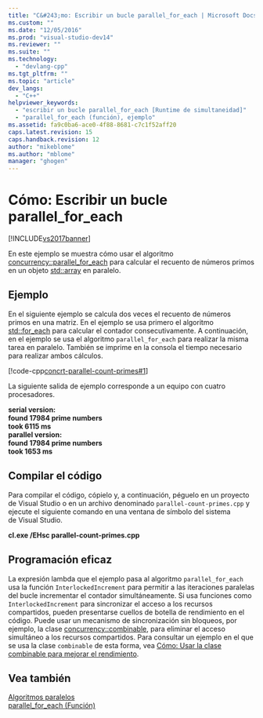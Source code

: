 ```yaml
---
title: "C&#243;mo: Escribir un bucle parallel_for_each | Microsoft Docs"
ms.custom: ""
ms.date: "12/05/2016"
ms.prod: "visual-studio-dev14"
ms.reviewer: ""
ms.suite: ""
ms.technology: 
  - "devlang-cpp"
ms.tgt_pltfrm: ""
ms.topic: "article"
dev_langs: 
  - "C++"
helpviewer_keywords: 
  - "escribir un bucle parallel_for_each [Runtime de simultaneidad]"
  - "parallel_for_each (función), ejemplo"
ms.assetid: fa9c0ba6-ace0-4f88-8681-c7c1f52aff20
caps.latest.revision: 15
caps.handback.revision: 12
author: "mikeblome"
ms.author: "mblome"
manager: "ghogen"
---
```

# C&#243;mo: Escribir un bucle parallel_for_each
[!INCLUDE[vs2017banner](../../assembler/inline/includes/vs2017banner.md)]

En este ejemplo se muestra cómo usar el algoritmo [concurrency::parallel\_for\_each](../Topic/parallel_for_each%20Function.md) para calcular el recuento de números primos en un objeto [std::array](../../standard-library/array-class-stl.md) en paralelo.  
  
## Ejemplo  
 En el siguiente ejemplo se calcula dos veces el recuento de números primos en una matriz.  En el ejemplo se usa primero el algoritmo [std::for\_each](../Topic/for_each.md) para calcular el contador consecutivamente.  A continuación, en el ejemplo se usa el algoritmo `parallel_for_each` para realizar la misma tarea en paralelo.  También se imprime en la consola el tiempo necesario para realizar ambos cálculos.  
  
 [!code-cpp[concrt-parallel-count-primes#1](../../parallel/concrt/codesnippet/CPP/how-to-write-a-parallel-for-each-loop_1.cpp)]  
  
 La siguiente salida de ejemplo corresponde a un equipo con cuatro procesadores.  
  
  **serial version:**  
**found 17984 prime numbers**  
**took 6115 ms**  
**parallel version:**  
**found 17984 prime numbers**  
**took 1653 ms**   
## Compilar el código  
 Para compilar el código, cópielo y, a continuación, péguelo en un proyecto de Visual Studio o en un archivo denominado `parallel-count-primes.cpp` y ejecute el siguiente comando en una ventana de símbolo del sistema de Visual Studio.  
  
 **cl.exe \/EHsc parallel\-count\-primes.cpp**  
  
## Programación eficaz  
 La expresión lambda que el ejemplo pasa al algoritmo `parallel_for_each` usa la función `InterlockedIncrement` para permitir a las iteraciones paralelas del bucle incrementar el contador simultáneamente.  Si usa funciones como `InterlockedIncrement` para sincronizar el acceso a los recursos compartidos, pueden presentarse cuellos de botella de rendimiento en el código.  Puede usar un mecanismo de sincronización sin bloqueos, por ejemplo, la clase [concurrency::combinable](../../parallel/concrt/reference/combinable-class.md), para eliminar el acceso simultáneo a los recursos compartidos.  Para consultar un ejemplo en el que se usa la clase `combinable` de esta forma, vea [Cómo: Usar la clase combinable para mejorar el rendimiento](../../parallel/concrt/how-to-use-combinable-to-improve-performance.md).  
  
## Vea también  
 [Algoritmos paralelos](../../parallel/concrt/parallel-algorithms.md)   
 [parallel\_for\_each \(Función\)](../Topic/parallel_for_each%20Function.md)